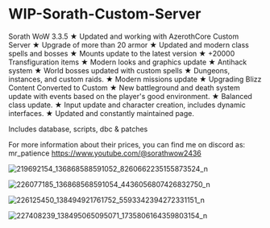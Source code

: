 # WIP-Sorath-Custom-Server
Sorath WoW 3.3.5
★ Updated and working with AzerothCore Custom Server
★ Upgrade of more than 20 armor
★ Updated and modern class spells and bosses
★ Mounts update to the latest version
★ +20000 Transfiguration items
★ Modern looks and graphics update
★ Antihack system
★ World bosses updated with custom spells
★ Dungeons, instances, and custom raids.
★ Modern missions update
★ Upgrading Blizz Content Converted to Custom
★ New battleground and death system update with events based on the player's good environment.
★ Balanced class update.
★ Input update and character creation, includes dynamic interfaces.
★ Updated and constantly maintained page.

Includes database, scripts, dbc & patches

For more information about their prices, you can find me on discord as: mr_patience
https://www.youtube.com/@sorathwow2436

![219692154_136868588591052_8260662235155873524_n](https://github.com/jedagutavito/WIP-Sorath-Custom-Server/assets/73094194/85575915-1b54-4087-95f6-23802a0f8f46)


![226077185_136868568591054_4436056807426832750_n](https://github.com/jedagutavito/WIP-Sorath-Custom-Server/assets/73094194/1a2c5226-6ad8-42ff-bd84-f4209178a64b)


![226125450_138494921761752_5593342394272331151_n](https://github.com/jedagutavito/WIP-Sorath-Custom-Server/assets/73094194/9d6a4640-6bda-4571-9cc4-f520c7c76854)


![227408239_138495065095071_1735806164359803154_n](https://github.com/jedagutavito/WIP-Sorath-Custom-Server/assets/73094194/736fbfd0-7ea4-4bac-819e-e1616df410fc)
